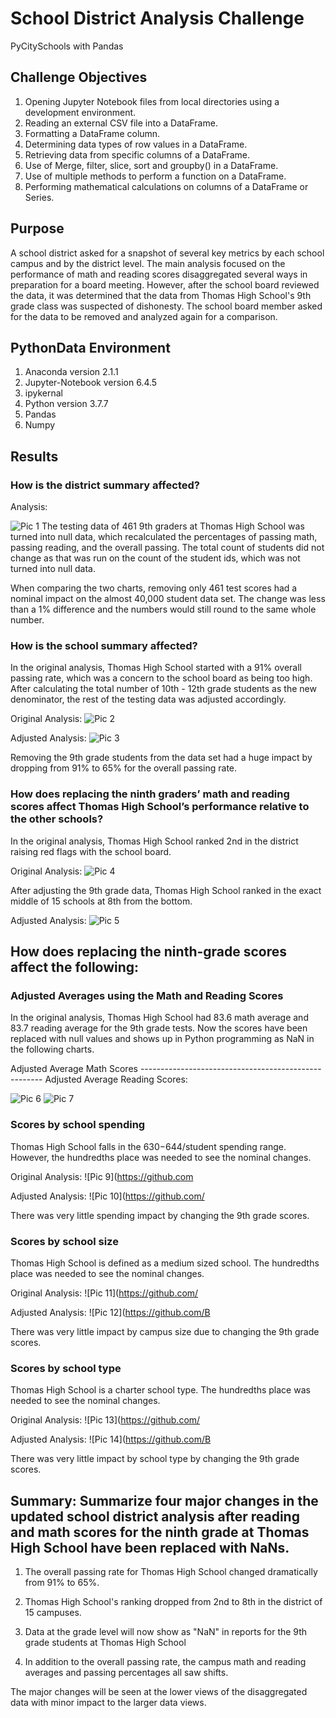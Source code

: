 # School District Analysis Challenge
PyCitySchools with Pandas

## Challenge Objectives
1. Opening Jupyter Notebook files from local directories using a development environment.
2. Reading an external CSV file into a DataFrame.
3. Formatting a DataFrame column.
4. Determining data types of row values in a DataFrame.
5. Retrieving data from specific columns of a DataFrame.
6. Use of Merge, filter, slice, sort and groupby() in a DataFrame.
7. Use of multiple methods to perform a function on a DataFrame.
8. Performing mathematical calculations on columns of a DataFrame or Series.


## Purpose
A school district asked for a snapshot of several key metrics by each school campus and by the district level.  The main analysis focused on the performance of math and reading scores disaggregated several ways in preparation for a board meeting.  However, after the school board reviewed the data, it was determined that the data from Thomas High School's 9th grade class was suspected of dishonesty.  The school board member asked for the data to be removed and analyzed again for a comparison. 

## PythonData Environment
1. Anaconda version 2.1.1
2. Jupyter-Notebook version 6.4.5
3. ipykernal
4. Python version 3.7.7
5. Pandas
6. Numpy


## Results

### How is the district summary affected?
Analysis:

![Pic 1](https://github.com/fouadZiaa/school_district_analysis_challenge/blob/52d52c7e82aacc622b688a8617966bddbb29dae1/Image%201.png)
The testing data of 461 9th graders at Thomas High School was turned into null data, which recalculated the percentages of passing math, passing reading, and the overall passing.  The total count of students did not change as that was run on the count of the student ids, which was not turned into null data. 


When comparing the two charts, removing only 461 test scores had a nominal impact on the almost 40,000 student data set.  The change was less than a 1% difference and the numbers would still round to the same whole number.  

### How is the school summary affected?

In the original analysis, Thomas High School started with a 91% overall passing rate, which was a concern to the school board as being too high.  After calculating the total number of 10th - 12th grade students as the new denominator, the rest of the testing data was adjusted accordingly.  

Original Analysis:
![Pic 2](https://github.com/fouadZiaa/school_district_analysis_challenge/blob/1fd6b7199c669390649b332a7da3117e65333081/Screen%20Shot%202022-07-08%20at%201.02.20%20PM.png)

Adjusted Analysis:
![Pic 3](https://github.com/fouadZiaa/school_district_analysis_challenge/blob/8b48952c7c8eaccb90fd812958cd5c420266860e/Screen%20Shot%202022-07-08%20at%201.02.44%20PM.png)

Removing the 9th grade students from the data set had a huge impact by dropping from 91% to 65% for the overall passing rate. 

### How does replacing the ninth graders’ math and reading scores affect Thomas High School’s performance relative to the other schools?
In the original analysis, Thomas High School ranked 2nd in the district raising red flags with the school board. 

Original Analysis:
![Pic 4](https://github.com/fouadZiaa/school_district_analysis_challenge/blob/5478772dd5c081a73eb5dd52204e64c7062b2484/Screen%20Shot%202022-07-08%20at%201.10.40%20PM.png)

After adjusting the 9th grade data, Thomas High School ranked in the exact middle of 15 schools at 8th from the bottom. 

Adjusted Analysis:
![Pic 5](https://github.com/fouadZiaa/school_district_analysis_challenge/blob/6dc432e198f42ff9bf95bb983f017c887f49a6f6/Screen%20Shot%202022-07-08%20at%201.10.59%20PM.png)

## How does replacing the ninth-grade scores affect the following:

### Adjusted Averages using the Math and Reading Scores 

In the original analysis, Thomas High School had 83.6 math average and 83.7 reading average for the 9th grade tests. 
Now the scores have been replaced with null values and shows up in Python programming as NaN in the following charts. 

Adjusted Average Math Scores ----------------------------------------------------- Adjusted Average Reading Scores: 

![Pic 6](https://github.com/fouadZiaa/school_district_analysis_challenge/blob/5fb3f09dac19e50bec41c816105086ca995afb4d/Screen%20Shot%202022-07-08%20at%201.16.48%20PM.png)
![Pic 7](https://github.com/fouadZiaa/school_district_analysis_challenge/blob/09eac8c3f5623872246153fe7cf6416d6a3a6148/Screen%20Shot%202022-07-08%20at%201.17.20%20PM.png)

### Scores by school spending

Thomas High School falls in the $630-$644/student spending range.  However, the hundredths place was needed to see the nominal changes. 

Original Analysis:
![Pic 9](https://github.com

Adjusted Analysis:
![Pic 10](https://github.com/

There was very little spending impact by changing the 9th grade scores. 

### Scores by school size
Thomas High School is defined as a medium sized school.  The hundredths place was needed to see the nominal changes.

Original Analysis:
![Pic 11](https://github.com/

Adjusted Analysis:
![Pic 12](https://github.com/B

There was very little impact by campus size due to changing the 9th grade scores. 

### Scores by school type

Thomas High School is a charter school type. The hundredths place was needed to see the nominal changes.

Original Analysis:
![Pic 13](https://github.com/

Adjusted Analysis:
![Pic 14](https://github.com/B

There was very little impact by school type by changing the 9th grade scores. 

## Summary: Summarize four major changes in the updated school district analysis after reading and math scores for the ninth grade at Thomas High School have been replaced with NaNs.

1. The overall passing rate for Thomas High School changed dramatically from 91% to 65%. 

2. Thomas High School's ranking dropped from 2nd to 8th in the district of 15 campuses. 

3. Data at the grade level will now show as "NaN" in reports for the 9th grade students at Thomas High School  

4. In addition to the overall passing rate, the campus math and reading averages and passing percentages all saw shifts.  

The major changes will be seen at the lower views of the disaggregated data with minor impact to the larger data views.

